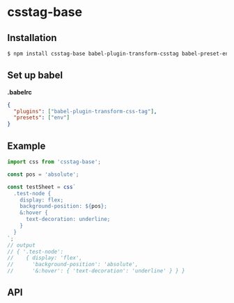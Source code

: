 # csstag-base

## Installation

```sh
$ npm install csstag-base babel-plugin-transform-csstag babel-preset-env
```

## Set up babel

**.babelrc**

```json
{
  "plugins": ["babel-plugin-transform-css-tag"],
  "presets": ["env"]
}
```

## Example

```js
import css from 'csstag-base';

const pos = 'absolute';

const testSheet = css`
  .test-node {
    display: flex;
    background-position: ${pos};
    &:hover {
      text-decoration: underline;
    }
  }
`;
// output
// { '.test-node':
//    { display: 'flex',
//      'background-position': 'absolute',
//      '&:hover': { 'text-decoration': 'underline' } } }
```


## API
